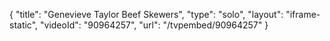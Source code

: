 {
    "title": "Genevieve Taylor Beef Skewers",
    "type": "solo",
    "layout": "iframe-static",
    "videoId": "90964257",
    "url": "\/tvpembed\/90964257"
}